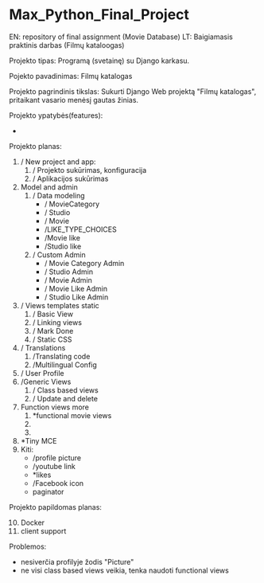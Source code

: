 # Max_Python_Final_Project
EN: repository of final assignment (Movie Database) 
LT: Baigiamasis praktinis darbas (Filmų kataloogas)

Projekto tipas: Programą (svetainę) su Django karkasu.

Pojekto pavadinimas: Filmų katalogas

Projekto pagrindinis tikslas: Sukurti Django Web projektą "Filmų katalogas", pritaikant vasario menėsį gautas žinias. 

Projekto ypatybės(features):

* 

Projekto planas:

1) \/ New project and app:
    1) \/ Projekto sukūrimas, konfiguracija
    2) \/ Aplikacijos sukūrimas
2) Model and admin
    1) \/ Data modeling
        * \/ MovieCategory
        * \/ Studio
        * \/ Movie
        * \/LIKE_TYPE_CHOICES 
        * \/Movie like
        * \/Studio like
    2) \/ Custom Admin
        * \/ Movie Category Admin
        * \/ Studio Admin
        * \/ Movie Admin
        * \/ Movie Like Admin
        * \/ Studio Like Admin
3) \/ Views templates static
    1) \/ Basic View
    2) \/ Linking views 
    3) \/ Mark Done
    4) \/ Static CSS
4) \/ Translations
    1) \/Translating code
    2) \/Multilingual Config
5) \/ User Profile
6) \/Generic Views
    1) \/ Class based views
    2) \/ Update and delete
7) Function views more
    1) *functional movie views
    2)
    3)
8) *Tiny MCE 
9) Kiti: 
    * \/profile picture 
    * \/youtube link
    * *likes 
    * \/Facebook icon
    * paginator

Projekto papildomas planas:

10) Docker
11) client support

Problemos:

* nesiverčia profilyje žodis "Picture"
* ne visi class based views veikia, tenka naudoti functional views